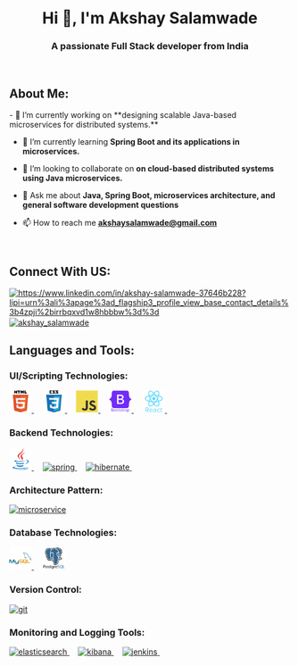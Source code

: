<h1 align="center">Hi 👋, I'm Akshay Salamwade</h1>
<h3 align="center">A passionate Full Stack developer from India</h3> </br>

<h2 align="left">About Me:</h2>
- 🔭 I’m currently working on **designing scalable Java-based microservices for distributed systems.**

- 🌱 I’m currently learning **Spring Boot and its applications in microservices.**

- 👯 I’m looking to collaborate on **on cloud-based distributed systems using Java microservices.**

- 💬 Ask me about **Java, Spring Boot, microservices architecture, and general software development questions**

- 📫 How to reach me **akshaysalamwade@gmail.com**
<br/>
<h2 align="left">Connect With US:</h2>
<p align="left">
<a href="https://linkedin.com/in/https://www.linkedin.com/in/akshay-salamwade-37646b228?lipi=urn%3ali%3apage%3ad_flagship3_profile_view_base_contact_details%3b4zpji%2birrbqxvd1w8hbbbw%3d%3d" target="blank"><img align="center" src="https://raw.githubusercontent.com/rahuldkjain/github-profile-readme-generator/master/src/images/icons/Social/linked-in-alt.svg" alt="https://www.linkedin.com/in/akshay-salamwade-37646b228?lipi=urn%3ali%3apage%3ad_flagship3_profile_view_base_contact_details%3b4zpji%2birrbqxvd1w8hbbbw%3d%3d" height="30" width="40" /></a>
<a href="https://www.leetcode.com/akshay_salamwade" target="blank"><img align="center" src="https://raw.githubusercontent.com/rahuldkjain/github-profile-readme-generator/master/src/images/icons/Social/leet-code.svg" alt="akshay_salamwade" height="30" width="40" /></a>
</p>

<h2 align="left">Languages and Tools:</h2>

<h3 align="left">UI/Scripting Technologies:</h3>
<p align="left">
    <a href="https://www.w3.org/html/" target="_blank" rel="noreferrer"> 
        <img src="https://raw.githubusercontent.com/devicons/devicon/master/icons/html5/html5-original-wordmark.svg" alt="html5" width="40" height="40"/> 
    </a> &nbsp; &nbsp; 
    <a href="https://www.w3schools.com/css/" target="_blank" rel="noreferrer"> 
        <img src="https://raw.githubusercontent.com/devicons/devicon/master/icons/css3/css3-original-wordmark.svg" alt="css3" width="40" height="40"/> 
    </a> &nbsp; &nbsp; 
    <a href="https://developer.mozilla.org/en-US/docs/Web/JavaScript" target="_blank" rel="noreferrer"> 
        <img src="https://raw.githubusercontent.com/devicons/devicon/master/icons/javascript/javascript-original.svg" alt="javascript" width="40" height="40"/> 
    </a> &nbsp; &nbsp; 
    <a href="https://getbootstrap.com" target="_blank" rel="noreferrer"> 
        <img src="https://raw.githubusercontent.com/devicons/devicon/master/icons/bootstrap/bootstrap-plain-wordmark.svg" alt="bootstrap" width="40" height="40"/> 
    </a> &nbsp; &nbsp; 
    <a href="https://reactjs.org/" target="_blank" rel="noreferrer"> 
        <img src="https://raw.githubusercontent.com/devicons/devicon/master/icons/react/react-original-wordmark.svg" alt="react" width="40" height="40"/> 
    </a> &nbsp; &nbsp; 
</p>

<h3 align="left">Backend Technologies:</h3>
<p align="left">
    <a href="https://www.java.com" target="_blank" rel="noreferrer"> 
        <img src="https://raw.githubusercontent.com/devicons/devicon/master/icons/java/java-original.svg" alt="java" width="40" height="40"/> 
    </a> &nbsp; &nbsp;
    <a href="https://spring.io/" target="_blank" rel="noreferrer"> 
        <img src="https://www.vectorlogo.zone/logos/springio/springio-icon.svg" alt="spring" width="40" height="40"/> 
    </a> &nbsp; &nbsp;
    <a href="https://hibernate.org/" target="_blank" rel="noreferrer"> 
        <img src="https://www.vectorlogo.zone/logos/hibernate/hibernate-icon.svg" alt="hibernate" width="40" height="40"/> 
    </a> &nbsp; &nbsp;
</p>

<h3 align="left">Architecture Pattern:</h3>
<p align="left">
    <a href="https://microservices.io/" target="_blank" rel="noreferrer"> 
        <img src="https://www.vectorlogo.zone/logos/microservices/microservices-icon.svg" alt="microservice" width="40" height="40"/> 
    </a> 
</p>

<h3 align="left">Database Technologies:</h3>
<p align="left">
    <a href="https://www.mysql.com/" target="_blank" rel="noreferrer"> 
        <img src="https://raw.githubusercontent.com/devicons/devicon/master/icons/mysql/mysql-original-wordmark.svg" alt="mysql" width="40" height="40"/> 
    </a> &nbsp; &nbsp;
    <a href="https://www.postgresql.org" target="_blank" rel="noreferrer"> 
        <img src="https://raw.githubusercontent.com/devicons/devicon/master/icons/postgresql/postgresql-original-wordmark.svg" alt="postgresql" width="40" height="40"/> 
    </a> 
</p>

<h3 align="left">Version Control:</h3>
<p align="left">
    <a href="https://git-scm.com/" target="_blank" rel="noreferrer"> 
        <img src="https://www.vectorlogo.zone/logos/git-scm/git-scm-icon.svg" alt="git" width="40" height="40"/> 
    </a> 
</p>

<h3 align="left">Monitoring and Logging Tools:</h3>
<p align="left">
    <a href="https://www.elastic.co" target="_blank" rel="noreferrer"> 
        <img src="https://www.vectorlogo.zone/logos/elastic/elastic-icon.svg" alt="elasticsearch" width="40" height="40"/> 
    </a> &nbsp; &nbsp;
    <a href="https://www.elastic.co/kibana" target="_blank" rel="noreferrer"> 
        <img src="https://www.vectorlogo.zone/logos/elasticco_kibana/elasticco_kibana-icon.svg" alt="kibana" width="40" height="40"/> 
    </a> &nbsp; &nbsp;
    <a href="https://www.jenkins.io" target="_blank" rel="noreferrer"> 
        <img src="https://www.vectorlogo.zone/logos/jenkins/jenkins-icon.svg" alt="jenkins" width="40" height="40"/> 
    </a> &nbsp; &nbsp;
</p>

